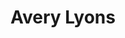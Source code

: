 ---
layout: page
title: Avery Lyons
description: M.S. in Biostatistics, avery.lyons@slu.edu
img: assets/img/7.jpg
importance: 1
category: student
---